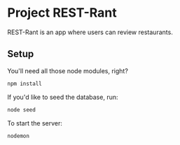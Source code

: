 # Project REST-Rant

REST-Rant is an app where users can review restaurants.

## Setup

You'll need all those node modules, right?

```bash
npm install
```

If you'd like to seed the database, run:

```bash
node seed
```

To start the server:

```bash
nodemon
```
